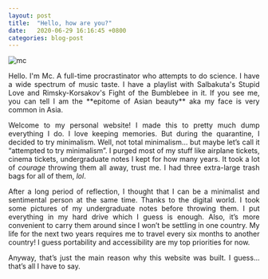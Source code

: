 ```yaml
---
layout: post
title:  "Hello, how are you?"
date:   2020-06-29 16:16:45 +0800
categories: blog-post
---
```


![mc](/_site/about/mcgonalds.png)

<div style="text-align: justify">
Hello. I'm Mc. A full-time procrastinator who attempts to do science. I have a wide spectrum of music taste. I have a playlist with Salbakuta's Stupid Love and Rimsky-Korsakov's Fight of the Bumblebee in it. If you see me, you can tell I am the **epitome of Asian beauty** aka my face is very common in Asia.  

Welcome to my personal website! I made this to pretty much dump everything I do. I love keeping memories. But during the quarantine, I decided to try minimalism. Well, not total minimalism… but maybe let’s call it “attempted to try minimalism”. I purged most of my stuff like airplane tickets, cinema tickets, undergraduate notes I kept for how many years. It took a lot of *courage* throwing them all away, trust me. I had three extra-large trash bags for all of them, *lol*. 

After a long period of reflection, I thought that I can be a minimalist and sentimental person at the same time. Thanks to the digital world. I took some pictures of my undergraduate notes before throwing them. I put everything in my hard drive which I guess is enough. Also, it’s more convenient to carry them around since I won’t be settling in one country. My life for the next two years requires me to travel every six months to another country! I guess portability and accessibility are my top priorities for now. 

Anyway, that’s just the main reason why this website was built. I guess… that’s all I have to say. 

</div>
